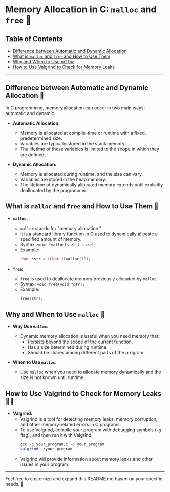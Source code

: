 # Memory Allocation in C: `malloc` and `free` 🧠

## Table of Contents
- [Difference between Automatic and Dynamic Allocation](#difference-between-automatic-and-dynamic-allocation)
- [What is `malloc` and `free` and How to Use Them](#what-is-malloc-and-free-and-how-to-use-them)
- [Why and When to Use `malloc`](#why-and-when-to-use-malloc)
- [How to Use Valgrind to Check for Memory Leaks](#how-to-use-valgrind-to-check-for-memory-leaks)

---

## Difference between Automatic and Dynamic Allocation 🔄

In C programming, memory allocation can occur in two main ways: automatic and dynamic.

- **Automatic Allocation:**
  - Memory is allocated at compile-time or runtime with a fixed, predetermined size.
  - Variables are typically stored in the stack memory.
  - The lifetime of these variables is limited to the scope in which they are defined.

- **Dynamic Allocation:**
  - Memory is allocated during runtime, and the size can vary.
  - Variables are stored in the heap memory.
  - The lifetime of dynamically allocated memory extends until explicitly deallocated by the programmer.

## What is `malloc` and `free` and How to Use Them 🚀

- **`malloc`:**
  - `malloc` stands for "memory allocation."
  - It is a standard library function in C used to dynamically allocate a specified amount of memory.
  - Syntax: `void *malloc(size_t size);`
  - Example:
    ```c
    char *str = (char *)malloc(10);
    ```

- **`free`:**
  - `free` is used to deallocate memory previously allocated by `malloc`.
  - Syntax: `void free(void *ptr);`
  - Example:
    ```c
    free(str);
    ```

## Why and When to Use `malloc` 🤔

- **Why Use `malloc`:**
  - Dynamic memory allocation is useful when you need memory that:
    - Persists beyond the scope of the current function.
    - Has a size determined during runtime.
    - Should be shared among different parts of the program.

- **When to Use `malloc`:**
  - Use `malloc` when you need to allocate memory dynamically and the size is not known until runtime.

## How to Use Valgrind to Check for Memory Leaks 🕵️‍♂️

- **Valgrind:**
  - Valgrind is a tool for detecting memory leaks, memory corruption, and other memory-related errors in C programs.
  - To use Valgrind, compile your program with debugging symbols (`-g` flag), and then run it with Valgrind:
    ```bash
    gcc -g your_program.c -o your_program
    valgrind ./your_program
    ```
  - Valgrind will provide information about memory leaks and other issues in your program.

---

Feel free to customize and expand this README.md based on your specific needs. 🎉

